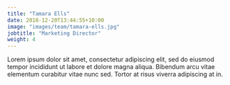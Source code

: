 ```yaml
---
title: "Tamara Ells"
date: 2018-12-20T13:44:55+10:00
image: "images/team/tamara-ells.jpg"
jobtitle: "Marketing Director"
weight: 4
---
```


Lorem ipsum dolor sit amet, consectetur adipiscing elit, sed do eiusmod tempor incididunt ut labore et dolore magna aliqua. Bibendum arcu vitae elementum curabitur vitae nunc sed. Tortor at risus viverra adipiscing at in.
